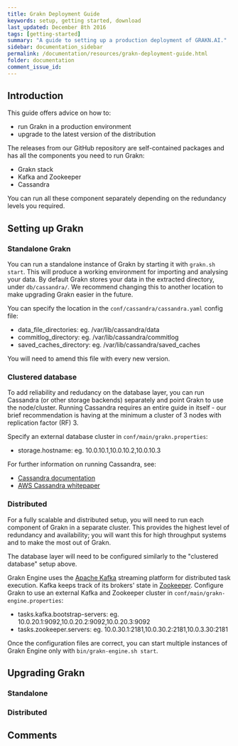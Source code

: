 ```yaml
---
title: Grakn Deployment Guide
keywords: setup, getting started, download
last_updated: December 8th 2016
tags: [getting-started]
summary: "A guide to setting up a production deployment of GRAKN.AI."
sidebar: documentation_sidebar
permalink: /documentation/resources/grakn-deployment-guide.html
folder: documentation
comment_issue_id: 
---
```



## Introduction

This guide offers advice on how to:
- run Grakn in a production environment
- upgrade to the latest version of the distribution

The releases from our GitHub repository are self-contained packages and has all the components you need to run Grakn:
- Grakn stack
- Kafka and Zookeeper
- Cassandra

You can run all these component separately depending on the redundancy levels you required.

## Setting up Grakn
### Standalone Grakn
You can run a standalone instance of Grakn by starting it with `grakn.sh start`. This will produce a working environment for importing and analysing your data.
By default Grakn stores your data in the extracted directory, under `db/cassandra/`.
We recommend changing this to another location to make upgrading Grakn easier in the future.

You can specify the location in the `conf/cassandra/cassandra.yaml` config file:
- data_file_directories: eg. /var/lib/cassandra/data
- commitlog_directory: eg. /var/lib/cassandra/commitlog
- saved_caches_directory: eg. /var/lib/cassandra/saved_caches

You will need to amend this file with every new version.

### Clustered database
To add reliability and redudancy on the database layer, you can run Cassandra (or other storage backends) separately and point Grakn to use the node/cluster.
Running Cassandra requires an entire guide in itself - our brief recommendation is having at the minimum a cluster of 3 nodes with replication factor (RF) 3.

Specify an external database cluster in `conf/main/grakn.properties`:
- storage.hostname: eg. 10.0.10.1,10.0.10.2,10.0.10.3

For further information on running Cassandra, see:
- [Cassandra documentation](http://cassandra.apache.org/doc/latest/operating/index.html)
- [AWS Cassandra whitepaper](https://d0.awsstatic.com/whitepapers/Cassandra_on_AWS.pdf)

### Distributed
For a fully scalable and distributed setup, you will need to run each component of Grakn in a separate cluster.
This provides the highest level of redundancy and availability; you will want this for high throughput systems and to make the most out of Grakn. 

The database layer will need to be configured similarly to the "clustered database" setup above.

Grakn Engine uses the [Apache Kafka](https://kafka.apache.org/) streaming platform for distributed task execution. Kafka keeps track of its brokers' state in [Zookeeper](https://zookeeper.apache.org/).
Configure Grakn to use an external Kafka and Zookeeper cluster in `conf/main/grakn-engine.properties`:
- tasks.kafka.bootstrap-servers: eg. 10.0.20.1:9092,10.0.20.2:9092,10.0.20.3:9092
- tasks.zookeeper.servers: eg. 10.0.30.1:2181,10.0.30.2:2181,10.0.3.30:2181

Once the configuration files are correct, you can start multiple instances of Grakn Engine only with `bin/grakn-engine.sh start`.

## Upgrading Grakn
### Standalone


### Distributed


## Comments
